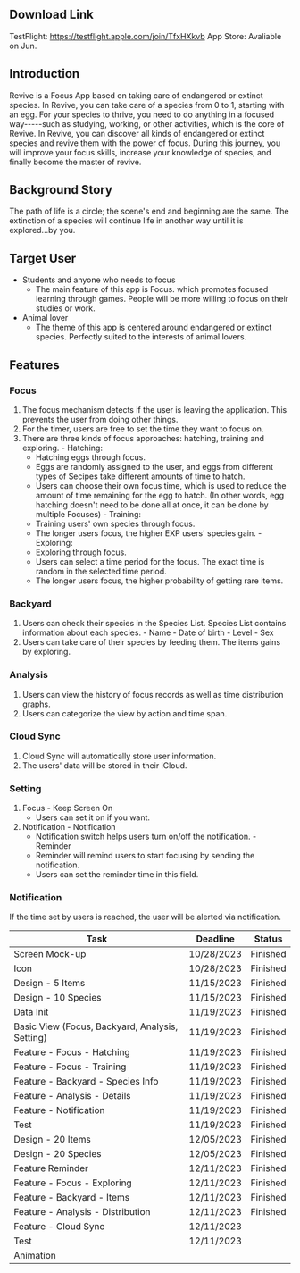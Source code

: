 ## Download Link

TestFlight: https://testflight.apple.com/join/TfxHXkvb
App Store: Avaliable on Jun.

## Introduction
Revive is a Focus App based on taking care of endangered or extinct species. In Revive, you can take care of a species from 0 to 1, starting with an egg. For your  species to thrive, you need to do anything in a focused way-----such as studying, working, or other activities, which is the core of Revive.
In Revive, you can discover all kinds of endangered or extinct species and revive them with the power of focus. During this journey, you will improve your focus skills, increase your knowledge of species, and finally become the master of revive.

## Background Story
The path of life is a circle; the scene's end and beginning are the same. The extinction of a species will continue life in another way until it is explored...by you.

## Target User
- Students and anyone who needs to focus
  - The main feature of this app is Focus. which promotes focused learning through games. People will be more willing to focus on their studies or work.
- Animal lover
  - The theme of this app is centered around endangered or extinct species. Perfectly suited to the interests of animal lovers.

## Features
### Focus
  1. The focus mechanism detects if the user is leaving the application. This prevents the user from doing other things. 
  2. For the timer, users are free to set the time they want to focus on.
  3. There are three kinds of focus approaches: hatching, training and exploring. 
    - Hatching: 
      - Hatching eggs through focus. 
      - Eggs are randomly assigned to the user, and eggs from different types of Secipes take different amounts of time to hatch.
      - Users can choose their own focus time, which is used to reduce the amount of time remaining for the egg to hatch. (In other words, egg hatching doesn't need to be done all at once, it can be done by multiple Focuses)
    - Training: 
      - Training users' own species through focus. 
      - The longer users focus, the higher EXP users' species gain.
    - Exploring: 
      - Exploring through focus. 
      - Users can select a time period for the focus. The exact time is random in the selected time period. 
      - The longer users focus, the higher probability of getting rare items.
### Backyard
  1. Users can check their species in the Species List. Species List contains information about each species.
    - Name
    - Date of birth
    - Level
    - Sex
  2. Users can take care of their species by feeding them. The items gains by exploring.
### Analysis
  1. Users can view the history of focus records as well as time distribution graphs.
  2. Users can categorize the view by action and time span.
### Cloud Sync
  1. Cloud Sync will automatically store user information. 
  2. The users' data will be stored in their iCloud.
### Setting
  1. Focus
    -  Keep Screen On
      - Users can set it on if you want.
  2. Notification
    - Notification
      - Notification switch helps users turn on/off the notification.
    - Reminder
      - Reminder will remind users to start focusing by sending the notification.
      - Users can set the reminder time in this field.
### Notification
  If the time set by users is reached, the user will be alerted via notification.

| Task | Deadline | Status |
| --- | --- | --- |
| Screen Mock-up | 10/28/2023 | Finished |
| Icon | 10/28/2023 | Finished |
| Design - 5 Items | 11/15/2023 | Finished |
| Design - 10 Species | 11/15/2023 | Finished |
| Data Init | 11/19/2023 | Finished |
| Basic View (Focus, Backyard, Analysis, Setting) | 11/19/2023 | Finished |
| Feature - Focus - Hatching | 11/19/2023 | Finished |
| Feature - Focus - Training | 11/19/2023 | Finished |
| Feature - Backyard - Species Info | 11/19/2023 | Finished |
| Feature - Analysis - Details | 11/19/2023 | Finished |
| Feature - Notification | 11/19/2023 | Finished |
| Test | 11/19/2023 | Finished |
| Design - 20 Items | 12/05/2023 | Finished |
| Design - 20 Species | 12/05/2023 | Finished |
| Feature Reminder | 12/11/2023 | Finished |
| Feature - Focus - Exploring | 12/11/2023 | Finished |
| Feature - Backyard - Items | 12/11/2023 | Finished |
| Feature - Analysis - Distribution | 12/11/2023 | Finished |
| Feature - Cloud Sync | 12/11/2023 |  |
| Test | 12/11/2023 |  |
| Animation |  |

